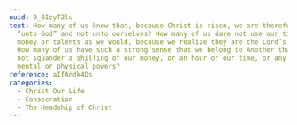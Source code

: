 ```yaml
---
uuid: 9_0IcyT2lu
text: How many of us know that, because Christ is risen, we are therefore alive
  “unto God” and not unto ourselves? How many of us dare not use our time 	 or
  money or talents as we would, because we realize they are the Lord’s not ours?
  How many of us have such a strong sense that we belong to Another that we dare
  not squander a shilling of our money, or an hour of our time, or any of our
  mental or physical powers?
reference: aIfAndk4Ds
categories:
  - Christ Our Life
  - Consecration
  - The Headship of Christ
---
```

